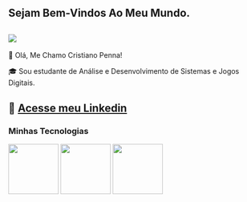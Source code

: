 ## Sejam Bem-Vindos Ao Meu Mundo.

![](https://media.giphy.com/media/JIX9t2j0ZTN9S/giphy.gif)
------

🎫 Olá, Me Chamo Cristiano Penna!

🎓 Sou estudante de Análise e Desenvolvimento de Sistemas e Jogos Digitais.

📃 [Acesse meu Linkedin](https://www.linkedin.com/in/cris-rosapenna/)
------

### Minhas Tecnologias
<img src="https://cdn.jsdelivr.net/gh/devicons/devicon@latest/icons/html5/html5-original-wordmark.svg" width="100px" >

<img src="https://cdn.jsdelivr.net/gh/devicons/devicon@latest/icons/css3/css3-original-wordmark.svg" width="100px">

<img src="https://cdn.jsdelivr.net/gh/devicons/devicon@latest/icons/javascript/javascript-original.svg" width="100px">